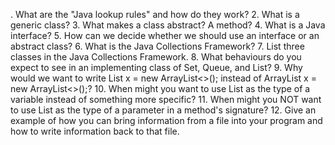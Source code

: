 . What are the "Java lookup rules" and how do they work?
2. What is a generic class?
3. What makes a class abstract? A method?
4. What is a Java interface?
5. How can we decide whether we should use an interface or an abstract class?
6. What is the Java Collections Framework?
7. List three classes in the Java Collections Framework.
8. What behaviours do you expect to see in an implementing class of Set, Queue, and
List?
9. Why would we want to write
List<String> x = new ArrayList<>(); instead of
ArrayList<String> x = new ArrayList<>();?
10. When might you want to use List as the type of a variable instead of something
more specific?
11. When might you NOT want to use List as the type of a parameter in a method's
signature?
12. Give an example of how you can bring information from a file into your program
and how to write information back to that file.
